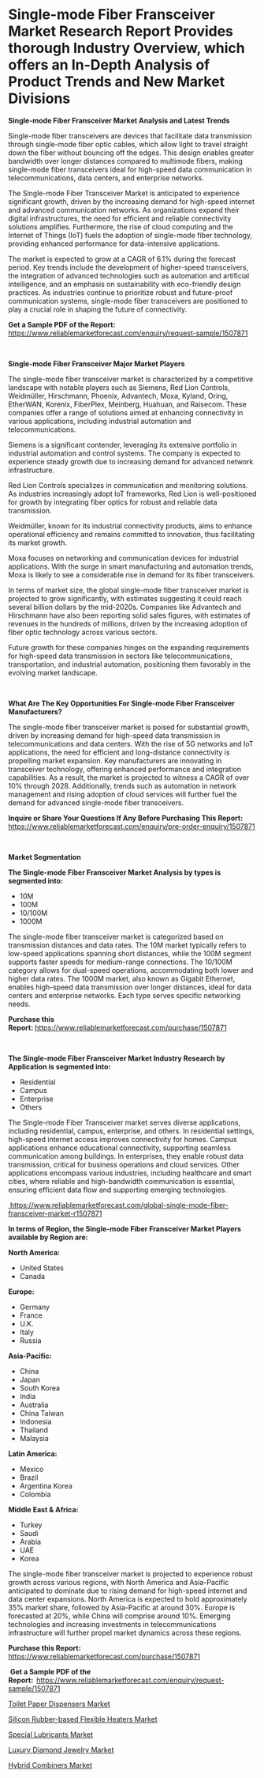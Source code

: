 <p><h1>Single-mode Fiber Fransceiver Market Research Report Provides thorough Industry Overview, which offers an In-Depth Analysis of Product Trends and New Market Divisions</h1></p><p><strong>Single-mode Fiber Fransceiver Market Analysis and Latest Trends</strong></p>
<p><p>Single-mode fiber transceivers are devices that facilitate data transmission through single-mode fiber optic cables, which allow light to travel straight down the fiber without bouncing off the edges. This design enables greater bandwidth over longer distances compared to multimode fibers, making single-mode fiber transceivers ideal for high-speed data communication in telecommunications, data centers, and enterprise networks.</p><p>The Single-mode Fiber Transceiver Market is anticipated to experience significant growth, driven by the increasing demand for high-speed internet and advanced communication networks. As organizations expand their digital infrastructures, the need for efficient and reliable connectivity solutions amplifies. Furthermore, the rise of cloud computing and the Internet of Things (IoT) fuels the adoption of single-mode fiber technology, providing enhanced performance for data-intensive applications.</p><p>The market is expected to grow at a CAGR of 6.1% during the forecast period. Key trends include the development of higher-speed transceivers, the integration of advanced technologies such as automation and artificial intelligence, and an emphasis on sustainability with eco-friendly design practices. As industries continue to prioritize robust and future-proof communication systems, single-mode fiber transceivers are positioned to play a crucial role in shaping the future of connectivity.</p></p>
<p><strong>Get a Sample PDF of the Report:&nbsp;</strong> <a href="https://www.reliablemarketforecast.com/enquiry/request-sample/1507871">https://www.reliablemarketforecast.com/enquiry/request-sample/1507871</a></p>
<p>&nbsp;</p>
<p><strong>Single-mode Fiber Fransceiver Major Market Players</strong></p>
<p><p>The single-mode fiber transceiver market is characterized by a competitive landscape with notable players such as Siemens, Red Lion Controls, Weidmüller, Hirschmann, Phoenix, Advantech, Moxa, Kyland, Oring, EtherWAN, Korenix, FiberPlex, Meinberg, Huahuan, and Raisecom. These companies offer a range of solutions aimed at enhancing connectivity in various applications, including industrial automation and telecommunications.</p><p>Siemens is a significant contender, leveraging its extensive portfolio in industrial automation and control systems. The company is expected to experience steady growth due to increasing demand for advanced network infrastructure.</p><p>Red Lion Controls specializes in communication and monitoring solutions. As industries increasingly adopt IoT frameworks, Red Lion is well-positioned for growth by integrating fiber optics for robust and reliable data transmission.</p><p>Weidmüller, known for its industrial connectivity products, aims to enhance operational efficiency and remains committed to innovation, thus facilitating its market growth.</p><p>Moxa focuses on networking and communication devices for industrial applications. With the surge in smart manufacturing and automation trends, Moxa is likely to see a considerable rise in demand for its fiber transceivers.</p><p>In terms of market size, the global single-mode fiber transceiver market is projected to grow significantly, with estimates suggesting it could reach several billion dollars by the mid-2020s. Companies like Advantech and Hirschmann have also been reporting solid sales figures, with estimates of revenues in the hundreds of millions, driven by the increasing adoption of fiber optic technology across various sectors.</p><p>Future growth for these companies hinges on the expanding requirements for high-speed data transmission in sectors like telecommunications, transportation, and industrial automation, positioning them favorably in the evolving market landscape.</p></p>
<p>&nbsp;</p>
<p><strong>What Are The Key Opportunities For Single-mode Fiber Fransceiver Manufacturers?</strong></p>
<p><p>The single-mode fiber transceiver market is poised for substantial growth, driven by increasing demand for high-speed data transmission in telecommunications and data centers. With the rise of 5G networks and IoT applications, the need for efficient and long-distance connectivity is propelling market expansion. Key manufacturers are innovating in transceiver technology, offering enhanced performance and integration capabilities. As a result, the market is projected to witness a CAGR of over 10% through 2028. Additionally, trends such as automation in network management and rising adoption of cloud services will further fuel the demand for advanced single-mode fiber transceivers.</p></p>
<p><strong>Inquire or Share Your Questions If Any Before Purchasing This Report:</strong> <a href="https://www.reliablemarketforecast.com/enquiry/pre-order-enquiry/1507871">https://www.reliablemarketforecast.com/enquiry/pre-order-enquiry/1507871</a></p>
<p>&nbsp;</p>
<p><strong>Market Segmentation</strong></p>
<p><strong>The Single-mode Fiber Fransceiver Market Analysis by types is segmented into:</strong></p>
<p><ul><li>10M</li><li>100M</li><li>10/100M</li><li>1000M</li></ul></p>
<p><p>The single-mode fiber transceiver market is categorized based on transmission distances and data rates. The 10M market typically refers to low-speed applications spanning short distances, while the 100M segment supports faster speeds for medium-range connections. The 10/100M category allows for dual-speed operations, accommodating both lower and higher data rates. The 1000M market, also known as Gigabit Ethernet, enables high-speed data transmission over longer distances, ideal for data centers and enterprise networks. Each type serves specific networking needs.</p></p>
<p><strong>Purchase this Report:&nbsp;</strong><a href="https://www.reliablemarketforecast.com/purchase/1507871">https://www.reliablemarketforecast.com/purchase/1507871</a></p>
<p>&nbsp;</p>
<p><strong>The Single-mode Fiber Fransceiver Market Industry Research by Application is segmented into:</strong></p>
<p><ul><li>Residential</li><li>Campus</li><li>Enterprise</li><li>Others</li></ul></p>
<p><p>The Single-mode Fiber Transceiver market serves diverse applications, including residential, campus, enterprise, and others. In residential settings, high-speed internet access improves connectivity for homes. Campus applications enhance educational connectivity, supporting seamless communication among buildings. In enterprises, they enable robust data transmission, critical for business operations and cloud services. Other applications encompass various industries, including healthcare and smart cities, where reliable and high-bandwidth communication is essential, ensuring efficient data flow and supporting emerging technologies.</p></p>
<p><a href="https://www.reliablemarketforecast.com/global-single-mode-fiber-fransceiver-market-r1507871">&nbsp;https://www.reliablemarketforecast.com/global-single-mode-fiber-fransceiver-market-r1507871</a></p>
<p><strong>In terms of Region, the Single-mode Fiber Fransceiver Market Players available by Region are:</strong></p>
<p>
    <p> <strong> North America: </strong>
        <ul>
            <li>United States</li>
            <li>Canada</li>
        </ul>
        </p> 
    <p> <strong> Europe: </strong>
        <ul>
            <li>Germany</li>
            <li>France</li>
            <li>U.K.</li>
            <li>Italy</li>
            <li>Russia</li>
        </ul>
        </p> 
    <p> <strong> Asia-Pacific: </strong>
        <ul>
            <li>China</li>
            <li>Japan</li>
            <li>South Korea</li>
            <li>India</li>
            <li>Australia</li>
            <li>China Taiwan</li>
            <li>Indonesia</li>
            <li>Thailand</li>
            <li>Malaysia</li>
        </ul>
        </p> 
    <p> <strong> Latin America: </strong>
        <ul>
            <li>Mexico</li>
            <li>Brazil</li>
            <li>Argentina Korea</li>
            <li>Colombia</li>
        </ul>
        </p> 
    <p> <strong> Middle East & Africa: </strong>
        <ul>
            <li>Turkey</li>
            <li>Saudi</li>
            <li>Arabia</li>
            <li>UAE</li>
            <li>Korea</li>
        </ul>
    </p>
    </p>
<p><p>The single-mode fiber transceiver market is projected to experience robust growth across various regions, with North America and Asia-Pacific anticipated to dominate due to rising demand for high-speed internet and data center expansions. North America is expected to hold approximately 35% market share, followed by Asia-Pacific at around 30%. Europe is forecasted at 20%, while China will comprise around 10%. Emerging technologies and increasing investments in telecommunications infrastructure will further propel market dynamics across these regions.</p></p>
<p><strong>Purchase this Report: </strong><a href="https://www.reliablemarketforecast.com/purchase/1507871">https://www.reliablemarketforecast.com/purchase/1507871</a></p>
<p>&nbsp;<strong>Get a Sample PDF of the Report:&nbsp;&nbsp;</strong><a href="https://www.reliablemarketforecast.com/enquiry/request-sample/1507871">https://www.reliablemarketforecast.com/enquiry/request-sample/1507871</a></p>
<p><strong></strong></p>
<p><p><a href="https://issuu.com/reportprime-2/docs/toilet-paper-dispensers-market-size_1993375fe8ad42">Toilet Paper Dispensers Market</a></p><p><a href="https://medium.com/@gerardbarnes29/silicon-rubber-based-flexible-heaters-market-size-share-trends-analysis-report-by-product-98e2d28e179e">Silicon Rubber-based Flexible Heaters Market</a></p><p><a href="https://www.linkedin.com/pulse/special-lubricants-market-size-share-analysis-growth-hss2e?trackingId=JI5dTIm3Qc%2BUAK5jZ2T4wg%3D%3D">Special Lubricants Market</a></p><p><a href="https://issuu.com/reportprime-2/docs/luxury-diamond-jewelry-market-size-_d17567fa468692">Luxury Diamond Jewelry Market</a></p><p><a href="https://www.linkedin.com/pulse/what-growth-opportunities-challenges-hybrid-combiners-market-rcmse?trackingId=wKFShUFwT%2FKV1zjFUVQMYQ%3D%3D">Hybrid Combiners Market</a></p></p>